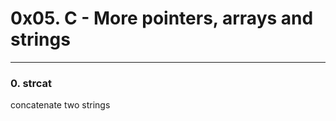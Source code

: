 # 0x05. C - More pointers, arrays and strings

------------------------------------------

### 0. strcat
concatenate two strings 
